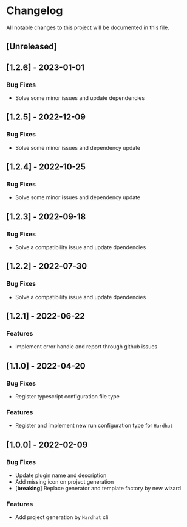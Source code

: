 # Changelog

All notable changes to this project will be documented in this file.

## [Unreleased]
## [1.2.6] - 2023-01-01

### Bug Fixes

- Solve some minor issues and update dependencies

## [1.2.5] - 2022-12-09

### Bug Fixes

- Solve some minor issues and dependency update

## [1.2.4] - 2022-10-25

### Bug Fixes

- Solve some minor issues and dependency update

## [1.2.3] - 2022-09-18

### Bug Fixes

- Solve a compatibility issue and update dpendencies

## [1.2.2] - 2022-07-30

### Bug Fixes

- Solve a compatibility issue and update dpendencies

## [1.2.1] - 2022-06-22

### Features

- Implement error handle and report through github issues

## [1.1.0] - 2022-04-20

### Bug Fixes

- Register typescript configuration file type

### Features

- Register and implement new run configuration type for `Hardhat`

## [1.0.0] - 2022-02-09

### Bug Fixes

- Update plugin name and description
- Add missing icon on project generation
- [**breaking**] Replace generator and template factory by new wizard

### Features

- Add project generation by `Hardhat` cli

<!-- generated by git-cliff -->
